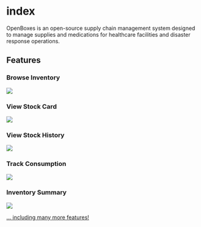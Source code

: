 # index

OpenBoxes is an open-source supply chain management system designed to manage supplies and medications for healthcare facilities and disaster response operations.

## Features

### Browse Inventory

![](https://openboxes.com/img/screenshots/inventory/browse-inventory.png)

### View Stock Card

![](https://openboxes.com/img/screenshots/inventory/track-lot-number-exp-date.png)

### View Stock History

![](https://openboxes.com/img/screenshots/stock-card/stock-history.png)

### Track Consumption

![](https://openboxes.com/img/screenshots/stock-card/consumption.png)

### Inventory Summary

![](https://openboxes.com/img/screenshots/dashboard/inventory-summary.png)

[... including many more features!](https://openboxes.com/features/)

